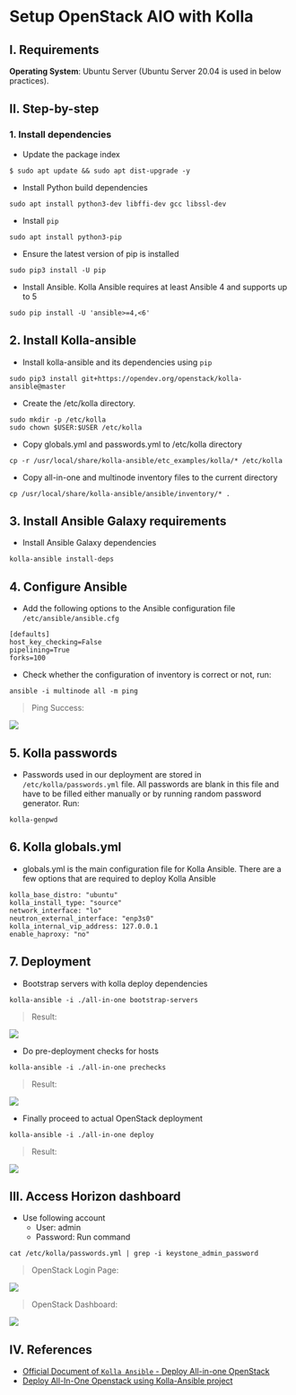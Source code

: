 # **Setup OpenStack AIO with Kolla**
## **I. Requirements**
**Operating System**: Ubuntu Server (Ubuntu Server 20.04 is used in below practices).
## **II. Step-by-step**
### **1. Install dependencies**
- Update the package index
```
$ sudo apt update && sudo apt dist-upgrade -y
```
- Install Python build dependencies
```
sudo apt install python3-dev libffi-dev gcc libssl-dev
```
- Install `pip`
```
sudo apt install python3-pip
```
- Ensure the latest version of pip is installed
```
sudo pip3 install -U pip
```
- Install Ansible. Kolla Ansible requires at least Ansible 4 and supports up to 5
```
sudo pip install -U 'ansible>=4,<6'
```
## **2. Install Kolla-ansible**
- Install kolla-ansible and its dependencies using `pip`
```
sudo pip3 install git+https://opendev.org/openstack/kolla-ansible@master
```
- Create the /etc/kolla directory. 
```
sudo mkdir -p /etc/kolla
sudo chown $USER:$USER /etc/kolla
```
- Copy globals.yml and passwords.yml to /etc/kolla directory
```
cp -r /usr/local/share/kolla-ansible/etc_examples/kolla/* /etc/kolla
```
- Copy all-in-one and multinode inventory files to the current directory
```
cp /usr/local/share/kolla-ansible/ansible/inventory/* .
```
## **3. Install Ansible Galaxy requirements**
- Install Ansible Galaxy dependencies
```
kolla-ansible install-deps
```
## **4. Configure Ansible**
- Add the following options to the Ansible configuration file `/etc/ansible/ansible.cfg`
```
[defaults]
host_key_checking=False
pipelining=True
forks=100
```
- Check whether the configuration of inventory is correct or not, run:
```
ansible -i multinode all -m ping
```
> Ping Success:
<img src="./img/ping_success.png">

## **5. Kolla passwords**
- Passwords used in our deployment are stored in `/etc/kolla/passwords.yml` file. All passwords are blank in this file and have to be filled either manually or by running random password generator. Run:
```
kolla-genpwd
```
## **6. Kolla globals.yml**
- globals.yml is the main configuration file for Kolla Ansible. There are a few options that are required to deploy Kolla Ansible
```
kolla_base_distro: "ubuntu"
kolla_install_type: "source"
network_interface: "lo"
neutron_external_interface: "enp3s0"
kolla_internal_vip_address: 127.0.0.1
enable_haproxy: "no"
```
## **7. Deployment**
- Bootstrap servers with kolla deploy dependencies
```
kolla-ansible -i ./all-in-one bootstrap-servers
```
> Result:
<img src="./img/bootstrap_servers.png">

- Do pre-deployment checks for hosts
```
kolla-ansible -i ./all-in-one prechecks
```
> Result:
<img src="./img/precheck.png">

- Finally proceed to actual OpenStack deployment
```
kolla-ansible -i ./all-in-one deploy
```
> Result:
<img src="./img/deploy.png">

## **III. Access Horizon dashboard**
- Use following account
    + User: admin
    + Password: Run command
```
cat /etc/kolla/passwords.yml | grep -i keystone_admin_password
```
> OpenStack Login Page:
<img src="./img/login.png">

> OpenStack Dashboard:
<img src="./img/dashboard.png">

## **IV. References**
- [Official Document of `Kolla Ansible` - Deploy All-in-one OpenStack](https://docs.openstack.org/kolla-ansible/latest/user/quickstart.html)
- [Deploy All-In-One Openstack using Kolla-Ansible project](https://www.youtube.com/watch?v=b-XgSPuedro)


